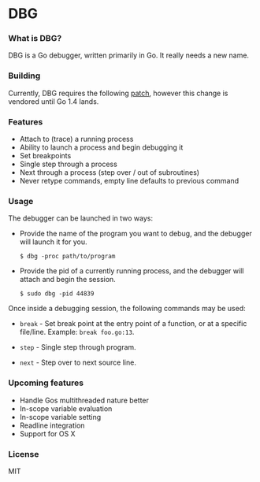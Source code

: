 # DBG

### What is DBG?

DBG is a Go debugger, written primarily in Go. It really needs a new name.

### Building

Currently, DBG requires the following [patch](https://codereview.appspot.com/117280043/), however this change is vendored until Go 1.4 lands.

### Features

* Attach to (trace) a running process
* Ability to launch a process and begin debugging it
* Set breakpoints
* Single step through a process
* Next through a process (step over / out of subroutines)
* Never retype commands, empty line defaults to previous command

### Usage

The debugger can be launched in two ways:

* Provide the name of the program you want to debug, and the debugger will launch it for you.
	
	```
	$ dbg -proc path/to/program
	```

* Provide the pid of a currently running process, and the debugger will attach and begin the session.

	```
	$ sudo dbg -pid 44839
	```

Once inside a debugging session, the following commands may be used:

* `break` - Set break point at the entry point of a function, or at a specific file/line. Example: `break foo.go:13`.

* `step` - Single step through program.

* `next` - Step over to next source line.

### Upcoming features

* Handle Gos multithreaded nature better
* In-scope variable evaluation
* In-scope variable setting
* Readline integration
* Support for OS X

### License

MIT
